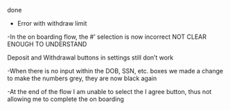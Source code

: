 
done
- Error with withdraw limit





-In the on boarding flow, the #’ selection is now incorrect
NOT CLEAR ENOUGH TO UNDERSTAND



Deposit and Withdrawal buttons in settings still don’t work



-When there is no input within the DOB, SSN, etc. boxes we made a change to make the numbers grey, they are now
black again

-At the end of the flow I am unable to select the I agree button, thus not allowing me to complete the on boarding
